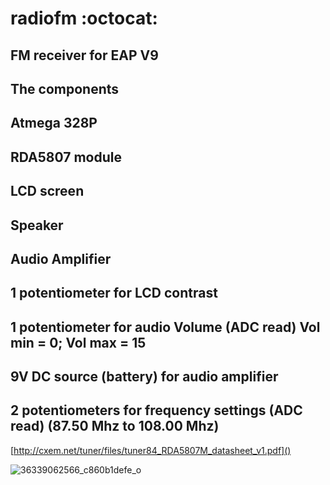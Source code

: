# radiofm  :octocat:
## FM receiver for EAP V9 

The components
--------------
Atmega 328P
--------------
RDA5807 module
--------------
LCD screen 
--------------
Speaker
--------------
Audio Amplifier
--------------
1 potentiometer for LCD contrast
--------------
1 potentiometer for audio Volume (ADC read) Vol min = 0; Vol max = 15
-------------
9V DC source (battery) for audio amplifier
--------------
2 potentiometers for frequency settings (ADC read) (87.50 Mhz to 108.00 Mhz)
--------------
[http://cxem.net/tuner/files/tuner84_RDA5807M_datasheet_v1.pdf]()

![36339062566_c860b1defe_o](https://user-images.githubusercontent.com/28653674/31862960-96748d5e-b74f-11e7-9e7e-240f72fe455a.jpg)
